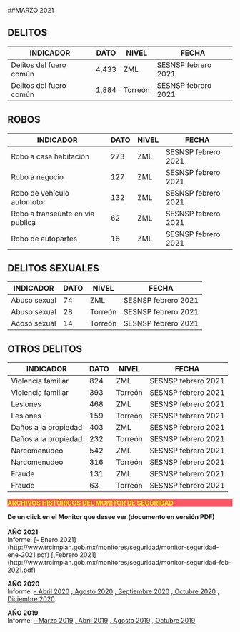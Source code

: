 
##MARZO 2021

## DELITOS
| INDICADOR                         | DATO      | NIVEL     | FECHA                         |
|---------------------------------------|---------------|---------------|-------------------------------|
| Delitos del fuero común       |4,433      | ZML       | SESNSP febrero 2021       |
| Delitos del fuero común       |1,884      | Torreón   | SESNSP febrero 2021       |

## ROBOS
| INDICADOR                         | DATO      | NIVEL     | FECHA                         |
|---------------------------------------|---------------|---------------|-------------------------------|
| Robo a casa habitación            |273        | ZML       | SESNSP febrero 2021       |
| Robo a negocio            |127        | ZML       | SESNSP febrero 2021       |
| Robo de vehículo automotor        |132        | ZML       | SESNSP febrero 2021       |
| Robo a transeúnte en vía publica  |62     | ZML       | SESNSP febrero 2021       |
| Robo de autopartes            |16     | ZML       | SESNSP febrero 2021       |

## DELITOS SEXUALES
| INDICADOR                         | DATO      | NIVEL     | FECHA                         |
|---------------------------------------|---------------|---------------|-------------------------------|
| Abuso sexual                  |74     | ZML       | SESNSP febrero 2021       |
| Abuso sexual                  |28     | Torreón   | SESNSP febrero 2021       |
| Acoso sexual                  |14         | Torreón   | SESNSP febrero 2021       |

## OTROS DELITOS
| INDICADOR                         | DATO      | NIVEL     | FECHA                         |
|---------------------------------------|---------------|---------------|-------------------------------|
| Violencia familiar            |824        | ZML       | SESNSP febrero 2021       |
| Violencia familiar            |393        | Torreón   | SESNSP febrero 2021       |
| Lesiones                      |468        | ZML       | SESNSP febrero 2021       |
| Lesiones                      |159        | Torreón   | SESNSP febrero 2021       |
| Daños a la propiedad          |403        | ZML       | SESNSP febrero 2021       |
| Daños a la propiedad          |232        | Torreón   | SESNSP febrero 2021       |
| Narcomenudeo                  |542        | ZML       | SESNSP febrero 2021       |
| Narcomenudeo                  |316        | Torreón   | SESNSP febrero 2021       |
| Fraude                        |131        | ZML       | SESNSP febrero 2021       |
| Fraude                        |63     | Torreón   | SESNSP febrero 2021       |



<p style="background-color:#f95666;color:yellow;"><strong>ARCHIVOS HISTÓRICOS DEL MONITOR DE SEGURIDAD</strong></p>
<b> De un click en el Monitor que desee ver (documento en versión PDF)</b>
</br></br>
<b> AÑO 2021 </b>
</br>
Informe:
[- Enero 2021](http://www.trcimplan.gob.mx/monitores/seguridad/monitor-seguridad-ene-2021.pdf)
[,Febrero 2021](http://www.trcimplan.gob.mx/monitores/seguridad/monitor-seguridad-feb-2021.pdf)
</br>

<b> AÑO 2020 </b>
</br>
Informe:
[- Abril 2020](http://www.trcimplan.gob.mx/monitores/seguridad/Monitor-Seguridad-abril-2020.pdf)
[, Agosto 2020](http://www.trcimplan.gob.mx/monitores/seguridad/Monitor-Seguridad-agosto-2020.pdf)
[, Septiembre 2020](http://www.trcimplan.gob.mx/monitores/seguridad/monitor-seguridad-sep-2020.pdf)
[, Octubre 2020](http://www.trcimplan.gob.mx/monitores/seguridad/monitor-seguridad-oct-2020.pdf)
[, Diciembre 2020](http://www.trcimplan.gob.mx/monitores/seguridad/monitor-seguridad-dic-2020.pdf)
</br>

<b> AÑO 2019 </b>
</br>
Informe:
[- Marzo 2019](http://www.trcimplan.gob.mx/monitores/seguridad/Monitor-seguridad-2018.pdf)
[, Abril 2019](http://www.trcimplan.gob.mx/monitores/seguridad/Monitor-Seguridad-abril-2019.pdf)
[, Agosto 2019](http://www.trcimplan.gob.mx/monitores/seguridad/Monitor-Seguridad-Agosto-2019.pdf)
[, Octubre 2019](http://www.trcimplan.gob.mx/monitores/seguridad/Monitor-Seguridad-Octubre-2019.pdf)

</br>
